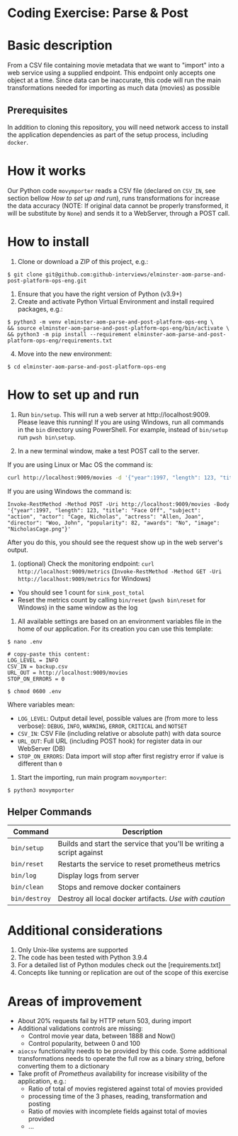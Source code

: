# Coding Exercise: Parse & Post
# Basic description
From a CSV file containing movie metadata that we want to "import" into a web service using a supplied endpoint. This endpoint only accepts one object at
a time. 
Since data can be inaccurate, this code will run the main transformations needed for importing as much data (movies) as possible

## Prerequisites 
In addition to cloning this repository, you will need network access to install the application dependencies as part of the setup process, including `docker`.

# How it works
Our Python code `movymporter` reads a CSV file (declared on `CSV_IN`, see section bellow _How to set up and run_), runs transformations for 
increase the data accuracy (NOTE: If original data cannot be properly transformed, it will be substitute by `None`) and sends it to a WebServer, through a POST call.


# How to install
1. Clone or download a ZIP of this project, e.g.:
```shell
$ git clone git@github.com:github-interviews/elminster-aom-parse-and-post-platform-ops-eng.git
```
1. Ensure that you have the right version of Python (v3.9+)
1. Create and activate Python Virtual Environment and install required packages, e.g.:
```shell
$ python3 -m venv elminster-aom-parse-and-post-platform-ops-eng \
&& source elminster-aom-parse-and-post-platform-ops-eng/bin/activate \
&& python3 -m pip install --requirement elminster-aom-parse-and-post-platform-ops-eng/requirements.txt
```
4. Move into the new environment:
```shell
$ cd elminster-aom-parse-and-post-platform-ops-eng
```
# How to set up and run
1. Run `bin/setup`. This will run a web server at http://localhost:9009. Please leave this running! If you are using Windows, run all commands in the `bin` directory using PowerShell. For example, instead of `bin/setup` run `pwsh bin\setup`.

1. In a new terminal window, make a test POST call to the server.

  If you are using Linux or Mac OS the command is:
  ```bash
  curl http://localhost:9009/movies -d '{"year":1997, "length": 123, "title": "Face Off", "subject": "action", "actor": "Cage, Nicholas", "actress": "Allen, Joan", "director": "Woo, John", "popularity": 82, "awards": "No", "image": "NicholasCage.png"}'
  ```
  If you are using Windows the command is:
  ```
  Invoke-RestMethod -Method POST -Uri http://localhost:9009/movies -Body '{"year":1997, "length": 123, "title": "Face Off", "subject": "action", "actor": "Cage, Nicholas", "actress": "Allen, Joan", "director": "Woo, John", "popularity": 82, "awards": "No", "image": "NicholasCage.png"}'
  ```

  After you do this, you should see the request show up in the web server's output.

1. (optional) Check the monitoring endpoint: `curl http://localhost:9009/metrics` (`Invoke-RestMethod -Method GET -Uri http://localhost:9009/metrics` for Windows)
  - You should see 1 count for `sink_post_total`
  - Reset the metrics count by calling `bin/reset` (`pwsh bin\reset` for Windows) in the same window as the log

1. All available settings are based on an environment variables file in the home of our application. For its creation you can use this template:
```shell
$ nano .env

# copy-paste this content:
LOG_LEVEL = INFO
CSV_IN = backup.csv
URL_OUT = http://localhost:9009/movies
STOP_ON_ERRORS = 0

$ chmod 0600 .env
```
Where variables mean:
- `LOG_LEVEL`: Output detail level, possible values are (from more to less verbose): `DEBUG`, `INFO`, `WARNING`, `ERROR`, `CRITICAL` and `NOTSET`
- `CSV_IN`: CSV File (including relative or absolute path) with data source
- `URL_OUT`: Full URL (including POST hook) for register data in our WebServer (DB)
- `STOP_ON_ERRORS`: Data import will stop after first registry error if value is different than `0`

1. Start the importing, run main program `movymporter`:
```shell
$ python3 movymporter
```

## Helper Commands
| Command | Description |
| --- | --- |
| `bin/setup` | Builds and start the service that you'll be writing a script against |
| `bin/reset` | Restarts the service to reset prometheus metrics |
| `bin/log` | Display logs from server |
| `bin/clean` | Stops and remove docker containers |
| `bin/destroy` | Destroy all local docker artifacts. *Use with caution* |


# Additional considerations
1. Only Unix-like systems are supported
2. The code has been tested with Python 3.9.4
3. For a detailed list of Python modules check out the [requirements.txt]
4. Concepts like tunning or replication are out of the scope of this exercise

# Areas of improvement
* About 20% requests fail by HTTP return 503, during import
* Additional validations controls are missing:
    - Control movie year data, between 1888 and Now()
    - Control popularity, between 0 and 100
* `aiocsv` functionality needs to be provided by this code. Some additional transformations needs to operate the full
row as a binary string, before converting them to a dictionary
* Take profit of _Prometheus_ availability for increase visibility of the application, e.g.:
    - Ratio of total of movies registered against total of movies provided
    - processing time of the 3 phases, reading, transformation and posting
    - Ratio of movies with incomplete fields against total of movies provided
    - ...
